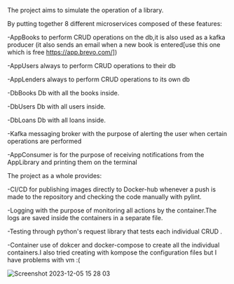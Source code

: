 The project aims to simulate the operation of a library.

By putting together 8 different microservices composed of these features: 

-AppBooks to perform CRUD operations on the db,it is also used as a kafka producer (it also sends an email when a new book is entered[use this one which is free https://app.brevo.com/])

-AppUsers always to perform CRUD operations to their db

-AppLenders always to perform CRUD operations to its own db

-DbBooks Db with all the books inside.

-DbUsers Db with all users inside.

-DbLoans Db with all loans inside.

-Kafka messaging broker with the purpose of alerting the user when certain operations are performed 

-AppConsumer is for the purpose of receiving notifications from the AppLibrary and printing them on the terminal

The project as a whole provides:

-CI/CD for publishing images directly to Docker-hub whenever a push is made to the repository and checking the code manually with pylint.

-Logging with the purpose of monitoring all actions by the container.The logs are saved inside the containers in a separate file.

-Testing through python's request library that tests each individual CRUD .

-Container use of dokcer and docker-compose to create all the individual containers.I also tried creating with kompose the configuration files but I have problems with vm :(

![Screenshot 2023-12-05 15 28 03](https://github.com/Giorgiovanni12/Microservizi_public/assets/129728209/d1c41600-1580-4a1c-877f-a97f0c2eb1ec)
